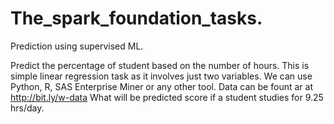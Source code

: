 # The_spark_foundation_tasks.
Prediction using supervised ML.

Predict the percentage of student based on the number of hours. This is simple linear regression task as it involves just two variables. We can use Python, R, SAS Enterprise Miner or any other tool. Data can be fount ar at http://bit.ly/w-data What will be predicted score if a student studies for 9.25 hrs/day.
